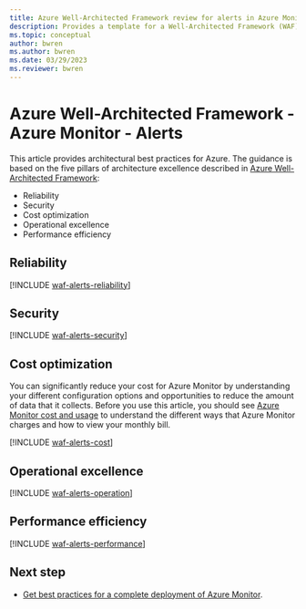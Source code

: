 ```yaml
---
title: Azure Well-Architected Framework review for alerts in Azure Monitor
description: Provides a template for a Well-Architected Framework (WAF) article specific to alerts in Azure Monitor.
ms.topic: conceptual
author: bwren
ms.author: bwren
ms.date: 03/29/2023
ms.reviewer: bwren
---
```


# Azure Well-Architected Framework - Azure Monitor - Alerts



This article provides architectural best practices for Azure. The guidance is based on the five pillars of architecture excellence described in [Azure Well-Architected Framework](/azure/architecture/framework/):

- Reliability
- Security
- Cost optimization
- Operational excellence
- Performance efficiency

## Reliability


[!INCLUDE [waf-alerts-reliability](waf-alerts-reliability.md)]


## Security


[!INCLUDE [waf-alerts-security](waf-alerts-security.md)]


## Cost optimization
You can significantly reduce your cost for Azure Monitor by understanding your different configuration options and opportunities to reduce the amount of data that it collects. Before you use this article, you should see [Azure Monitor cost and usage](usage-estimated-costs.md) to understand the different ways that Azure Monitor charges and how to view your monthly bill.

[!INCLUDE [waf-alerts-cost](waf-alerts-cost.md)]


## Operational excellence


[!INCLUDE [waf-alerts-operation](waf-alerts-operation.md)]


## Performance efficiency


[!INCLUDE [waf-alerts-performance](waf-alerts-performance.md)]

## Next step

- [Get best practices for a complete deployment of Azure Monitor](best-practices.md).
